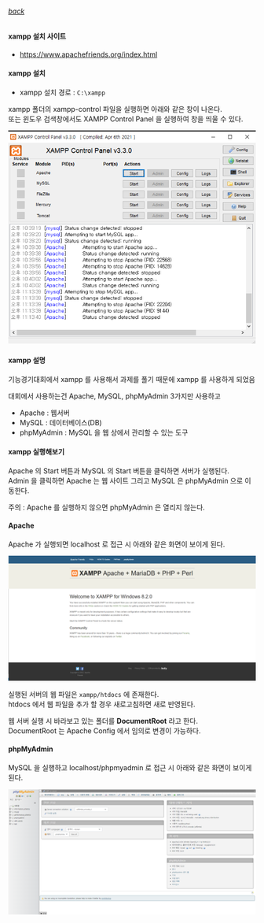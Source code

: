 ###### [back](../README.md)

#### xampp 설치 사이트

-   https://www.apachefriends.org/index.html

#### xampp 설치

-   xampp 설치 경로 : `C:\xampp`

xampp 폴더의 xampp-control 파일을 실행하면 아래와 같은 창이 나온다.  
또는 윈도우 검색창에서도 XAMPP Control Panel 을 실행하여 창을 띄울 수 있다.

![xampp-control](./images/xampp-control.png)

#### xampp 설명

기능경기대회에서 xampp 를 사용해서 과제를 풀기 때문에 xampp 를 사용하게 되었음

대회에서 사용하는건 Apache, MySQL, phpMyAdmin 3가지만 사용하고

-   Apache : 웹서버
-   MySQL : 데이터베이스(DB)
-   phpMyAdmin : MySQL 을 웹 상에서 관리할 수 있는 도구

#### xampp 실행해보기

Apache 의 Start 버튼과 MySQL 의 Start 버튼을 클릭하면 서버가 실행된다.  
Admin 을 클릭하면 Apache 는 웹 사이트 그리고 MySQL 은 phpMyAdmin 으로 이동한다.

주의 : Apache 를 실행하지 않으면 phpMyAdmin 은 열리지 않는다.

#### Apache

Apache 가 실행되면 localhost 로 접근 시 아래와 같은 화면이 보이게 된다.

![xampp-control](./images/xampp-default-page.png)

실행된 서버의 웹 파일은 `xampp/htdocs` 에 존재한다.  
htdocs 에서 웹 파일을 추가 할 경우 새로고침하면 새로 반영된다.

웹 서버 실행 시 바라보고 있는 폴더를 **DocumentRoot** 라고 한다.  
DocumentRoot 는 Apache Config 에서 임의로 변경이 가능하다.

#### phpMyAdmin

MySQL 을 실행하고 localhost/phpmyadmin 로 접근 시 아래와 같은 화면이 보이게 된다.

![xampp-phpmyadmin](./images/xampp-phpmyadmin.png)
